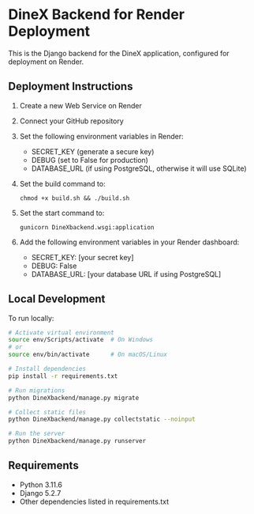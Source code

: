 # DineX Backend for Render Deployment

This is the Django backend for the DineX application, configured for deployment on Render.

## Deployment Instructions

1. Create a new Web Service on Render
2. Connect your GitHub repository
3. Set the following environment variables in Render:
   - SECRET_KEY (generate a secure key)
   - DEBUG (set to False for production)
   - DATABASE_URL (if using PostgreSQL, otherwise it will use SQLite)

4. Set the build command to:
   ```
   chmod +x build.sh && ./build.sh
   ```

5. Set the start command to:
   ```
   gunicorn DineXbackend.wsgi:application
   ```

6. Add the following environment variables in your Render dashboard:
   - SECRET_KEY: [your secret key]
   - DEBUG: False
   - DATABASE_URL: [your database URL if using PostgreSQL]

## Local Development

To run locally:
```bash
# Activate virtual environment
source env/Scripts/activate  # On Windows
# or
source env/bin/activate      # On macOS/Linux

# Install dependencies
pip install -r requirements.txt

# Run migrations
python DineXbackend/manage.py migrate

# Collect static files
python DineXbackend/manage.py collectstatic --noinput

# Run the server
python DineXbackend/manage.py runserver
```

## Requirements

- Python 3.11.6
- Django 5.2.7
- Other dependencies listed in requirements.txt